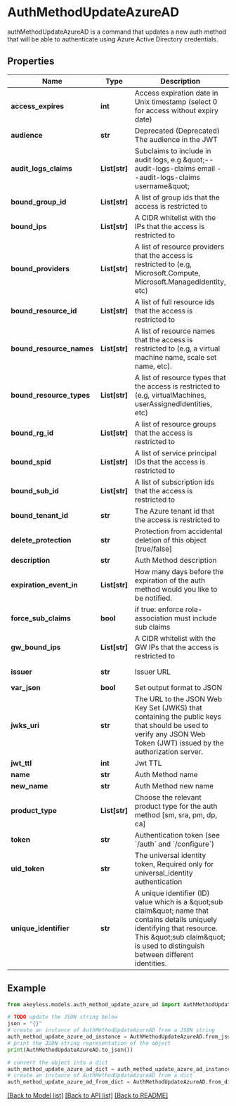 # AuthMethodUpdateAzureAD

authMethodUpdateAzureAD is a command that updates a new auth method that will be able to authenticate using Azure Active Directory credentials.

## Properties

Name | Type | Description | Notes
------------ | ------------- | ------------- | -------------
**access_expires** | **int** | Access expiration date in Unix timestamp (select 0 for access without expiry date) | [optional] [default to 0]
**audience** | **str** | Deprecated (Deprecated) The audience in the JWT | [optional] [default to 'https://management.azure.com/']
**audit_logs_claims** | **List[str]** | Subclaims to include in audit logs, e.g \&quot;--audit-logs-claims email --audit-logs-claims username\&quot; | [optional] 
**bound_group_id** | **List[str]** | A list of group ids that the access is restricted to | [optional] 
**bound_ips** | **List[str]** | A CIDR whitelist with the IPs that the access is restricted to | [optional] 
**bound_providers** | **List[str]** | A list of resource providers that the access is restricted to (e.g, Microsoft.Compute, Microsoft.ManagedIdentity, etc) | [optional] 
**bound_resource_id** | **List[str]** | A list of full resource ids that the access is restricted to | [optional] 
**bound_resource_names** | **List[str]** | A list of resource names that the access is restricted to (e.g, a virtual machine name, scale set name, etc). | [optional] 
**bound_resource_types** | **List[str]** | A list of resource types that the access is restricted to (e.g, virtualMachines, userAssignedIdentities, etc) | [optional] 
**bound_rg_id** | **List[str]** | A list of resource groups that the access is restricted to | [optional] 
**bound_spid** | **List[str]** | A list of service principal IDs that the access is restricted to | [optional] 
**bound_sub_id** | **List[str]** | A list of subscription ids that the access is restricted to | [optional] 
**bound_tenant_id** | **str** | The Azure tenant id that the access is restricted to | 
**delete_protection** | **str** | Protection from accidental deletion of this object [true/false] | [optional] 
**description** | **str** | Auth Method description | [optional] 
**expiration_event_in** | **List[str]** | How many days before the expiration of the auth method would you like to be notified. | [optional] 
**force_sub_claims** | **bool** | if true: enforce role-association must include sub claims | [optional] 
**gw_bound_ips** | **List[str]** | A CIDR whitelist with the GW IPs that the access is restricted to | [optional] 
**issuer** | **str** | Issuer URL | [optional] [default to 'https://sts.windows.net/---bound_tenant_id---']
**var_json** | **bool** | Set output format to JSON | [optional] [default to False]
**jwks_uri** | **str** | The URL to the JSON Web Key Set (JWKS) that containing the public keys that should be used to verify any JSON Web Token (JWT) issued by the authorization server. | [optional] [default to 'https://login.microsoftonline.com/common/discovery/keys']
**jwt_ttl** | **int** | Jwt TTL | [optional] [default to 0]
**name** | **str** | Auth Method name | 
**new_name** | **str** | Auth Method new name | [optional] 
**product_type** | **List[str]** | Choose the relevant product type for the auth method [sm, sra, pm, dp, ca] | [optional] 
**token** | **str** | Authentication token (see &#x60;/auth&#x60; and &#x60;/configure&#x60;) | [optional] 
**uid_token** | **str** | The universal identity token, Required only for universal_identity authentication | [optional] 
**unique_identifier** | **str** | A unique identifier (ID) value which is a \&quot;sub claim\&quot; name that contains details uniquely identifying that resource. This \&quot;sub claim\&quot; is used to distinguish between different identities. | [optional] 

## Example

```python
from akeyless.models.auth_method_update_azure_ad import AuthMethodUpdateAzureAD

# TODO update the JSON string below
json = "{}"
# create an instance of AuthMethodUpdateAzureAD from a JSON string
auth_method_update_azure_ad_instance = AuthMethodUpdateAzureAD.from_json(json)
# print the JSON string representation of the object
print(AuthMethodUpdateAzureAD.to_json())

# convert the object into a dict
auth_method_update_azure_ad_dict = auth_method_update_azure_ad_instance.to_dict()
# create an instance of AuthMethodUpdateAzureAD from a dict
auth_method_update_azure_ad_from_dict = AuthMethodUpdateAzureAD.from_dict(auth_method_update_azure_ad_dict)
```
[[Back to Model list]](../README.md#documentation-for-models) [[Back to API list]](../README.md#documentation-for-api-endpoints) [[Back to README]](../README.md)


